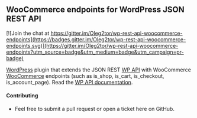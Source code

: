 ## WooCommerce endpoints for WordPress JSON REST API

[![Join the chat at https://gitter.im/Oleg2tor/wp-rest-api-woocommerce-endpoints](https://badges.gitter.im/Oleg2tor/wp-rest-api-woocommerce-endpoints.svg)](https://gitter.im/Oleg2tor/wp-rest-api-woocommerce-endpoints?utm_source=badge&utm_medium=badge&utm_campaign=pr-badge)

[WordPress](http://www.wordpress.org/) plugin that extends the JSON REST [WP API](https://github.com/WP-API/WP-API) with WooCommerce [WooCommerce](https://wordpress.org/plugins/woocommerce/) endpoints (such as is_shop, is_cart, is_checkout, is_account_page). Read the [WP API documentation](http://wp-api.org/).

#### Contributing

* Feel free to submit a pull request or open a ticket here on GitHub.